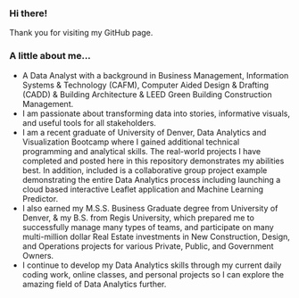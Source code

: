 ###  Hi there!   
Thank you for visiting my GitHub page.   
###  A little about me...
  - A Data Analyst with a background in Business Management,  Information Systems & Technology (CAFM), Computer Aided Design & Drafting (CADD) & Building Architecture & LEED Green Building Construction Management.  
  - I am passionate about transforming data into stories, informative visuals, and useful tools for all stakeholders.   
  - I am a recent graduate of University of Denver, Data Analytics and Visualization Bootcamp where I gained additional technical programming and analytical skills.  The real-world projects I have completed and posted here in this repository demonstrates my abilities best.    In addition, included is a collaborative group project example demonstrating the entire Data Analytics process including launching a cloud based interactive Leaflet application and Machine Learning Predictor. 
  - I also earned my M.S.S. Business Graduate degree from University of Denver, & my B.S. from Regis University, which prepared me to successfully manage many types of teams, and participate on many multi-million dollar Real Estate investments in New Construction, Design, and Operations projects for various Private, Public, and Government Owners.         
  - I continue to develop my Data Analytics skills through my current daily coding work, online classes, and personal projects so I can explore the amazing field of Data Analytics further.    
